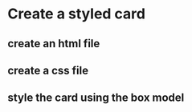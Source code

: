 # Create a styled card

## create an html file
## create a css file
## style the card using the box model